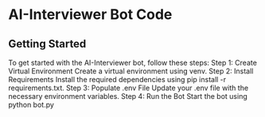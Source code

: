 # AI-Interviewer Bot Code

## Getting Started

To get started with the AI-Interviewer bot, follow these steps:
Step 1: Create Virtual Environment
Create a virtual environment using venv.
Step 2: Install Requirements
Install the required dependencies using pip install -r requirements.txt.
Step 3: Populate .env File
Update your .env file with the necessary environment variables.
Step 4: Run the Bot
Start the bot using python bot.py
